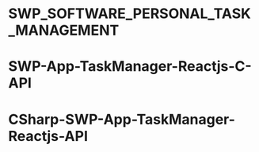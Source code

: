 # SWP_SOFTWARE_PERSONAL_TASK_MANAGEMENT
# SWP-App-TaskManager-Reactjs-C-API
# CSharp-SWP-App-TaskManager-Reactjs-API

